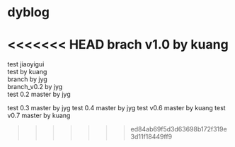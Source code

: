 dyblog
======
<<<<<<< HEAD
brach v1.0 by kuang  
=======
test jiaoyigui  
test by kuang  
branch by jyg  
branch_v0.2 by jyg  
test 0.2 master by jyg

test 0.3 master by jyg
test 0.4 master by jyg
test v0.6 master by kuang
test v0.7 master by kuang
>>>>>>> ed84ab69f5d3d63698b172f319e3d11f18449ff9
